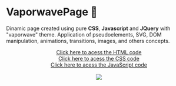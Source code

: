 # VaporwavePage 🌇
Dinamic page created using pure <b>CSS</b>, <b>Javascript</b> and <b>JQuery</b> with "vaporwave" theme. Application of pseudoelements, SVG, DOM manipulation, animations, transitions, images, and others concepts.

<div align="center">
  <a href="https://github.com/luizottavioc/VaporwavePage/blob/main/index.html"> Click here to acess the HTML code </a><br>
  <a href="https://github.com/luizottavioc/VaporwavePage/blob/main/style.css"> Click here to acess the CSS code </a><br>
  <a href="https://github.com/luizottavioc/VaporwavePage/blob/main/vpw.js"> Click here to acess the JavaScript code </a><br>
  <br>
</div>
<div align="center">
  <img src="https://user-images.githubusercontent.com/89395176/146090696-2d725d23-8f84-4b5b-bc56-1ae5dd7c4673.gif">
</div>

